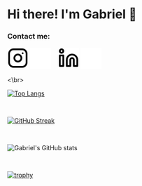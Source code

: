 # Hi there! I'm Gabriel 👋


### Contact me:

[![website](./img/instagram-light.svg)](https://instagram.com/_gabriel_boff#gh-light-mode-only)
[![website](./img/instagram-dark.svg)](https://instagram.com/_gabriel_boff#gh-dark-mode-only)
&nbsp;&nbsp;
[![website](./img/linkedin-light.svg)](https://www.linkedin.com/in/gabrielchboff#gh-light-mode-only)
[![website](./img/linkedin-dark.svg)](https://www.linkedin.com/in/gabrielchboff#gh-dark-mode-only)

<\br>

[![Top Langs](https://github-readme-stats.vercel.app/api/top-langs/?username=gabrielchboff&layout=compact&theme=radical)](https://github.com/gabrielchboff/github-readme-stats)
&nbsp;&nbsp;

</br>

[![GitHub Streak](https://github-readme-streak-stats.herokuapp.com/?user=gabrielchboff&theme=radical)](https://git.io/streak-stats)

</br>

![Gabriel's GitHub stats](https://github-readme-stats.vercel.app/api?username=gabrielchboff&show_icons=true&theme=radical)

</br>

[![trophy](https://github-profile-trophy.vercel.app/?username=gabrielchboff&theme=radical&&row=2&column=3)](https://github.com/gabrielchboff/github-profile-trophy)

</br>


